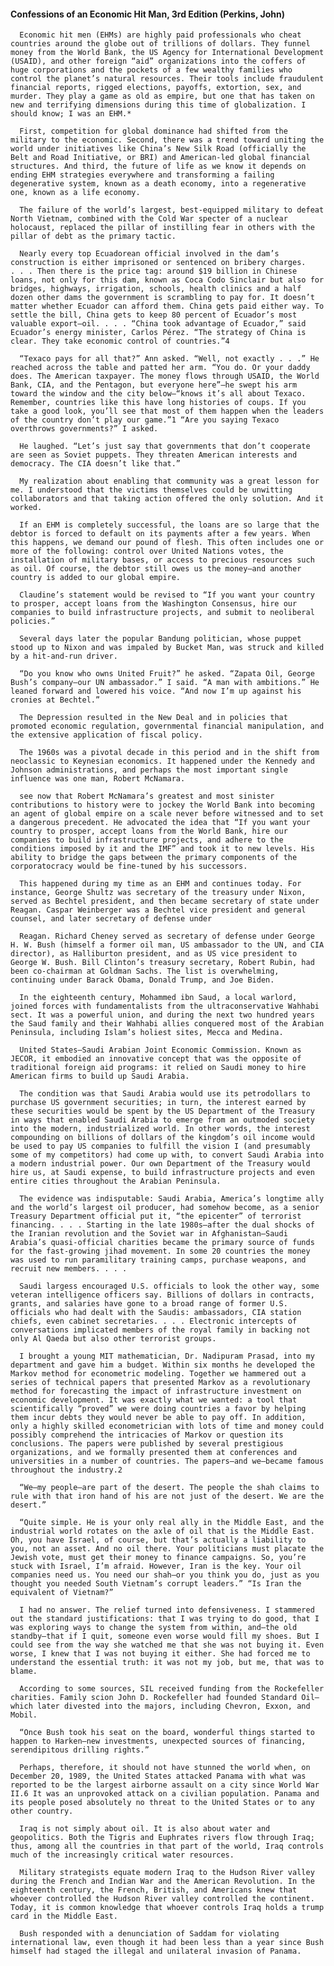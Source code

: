 #### Confessions of an Economic Hit Man, 3rd Edition (Perkins, John)
      Economic hit men (EHMs) are highly paid professionals who cheat countries around the globe out of trillions of dollars. They funnel money from the World Bank, the US Agency for International Development (USAID), and other foreign “aid” organizations into the coffers of huge corporations and the pockets of a few wealthy families who control the planet’s natural resources. Their tools include fraudulent financial reports, rigged elections, payoffs, extortion, sex, and murder. They play a game as old as empire, but one that has taken on new and terrifying dimensions during this time of globalization. I should know; I was an EHM.*

      First, competition for global dominance had shifted from the military to the economic. Second, there was a trend toward uniting the world under initiatives like China’s New Silk Road (officially the Belt and Road Initiative, or BRI) and American-led global financial structures. And third, the future of life as we know it depends on ending EHM strategies everywhere and transforming a failing degenerative system, known as a death economy, into a regenerative one, known as a life economy.

      The failure of the world’s largest, best-equipped military to defeat North Vietnam, combined with the Cold War specter of a nuclear holocaust, replaced the pillar of instilling fear in others with the pillar of debt as the primary tactic.

      Nearly every top Ecuadorean official involved in the dam’s construction is either imprisoned or sentenced on bribery charges. . . . Then there is the price tag: around $19 billion in Chinese loans, not only for this dam, known as Coca Codo Sinclair but also for bridges, highways, irrigation, schools, health clinics and a half dozen other dams the government is scrambling to pay for. It doesn’t matter whether Ecuador can afford them. China gets paid either way. To settle the bill, China gets to keep 80 percent of Ecuador’s most valuable export—oil. . . . “China took advantage of Ecuador,” said Ecuador’s energy minister, Carlos Pérez. “The strategy of China is clear. They take economic control of countries.”4

      “Texaco pays for all that?” Ann asked. “Well, not exactly . . .” He reached across the table and patted her arm. “You do. Or your daddy does. The American taxpayer. The money flows through USAID, the World Bank, CIA, and the Pentagon, but everyone here”—he swept his arm toward the window and the city below—“knows it’s all about Texaco. Remember, countries like this have long histories of coups. If you take a good look, you’ll see that most of them happen when the leaders of the country don’t play our game.”1 “Are you saying Texaco overthrows governments?” I asked.

      He laughed. “Let’s just say that governments that don’t cooperate are seen as Soviet puppets. They threaten American interests and democracy. The CIA doesn’t like that.”

      My realization about enabling that community was a great lesson for me. I understood that the victims themselves could be unwitting collaborators and that taking action offered the only solution. And it worked.

      If an EHM is completely successful, the loans are so large that the debtor is forced to default on its payments after a few years. When this happens, we demand our pound of flesh. This often includes one or more of the following: control over United Nations votes, the installation of military bases, or access to precious resources such as oil. Of course, the debtor still owes us the money—and another country is added to our global empire.

      Claudine’s statement would be revised to “If you want your country to prosper, accept loans from the Washington Consensus, hire our companies to build infrastructure projects, and submit to neoliberal policies.”

      Several days later the popular Bandung politician, whose puppet stood up to Nixon and was impaled by Bucket Man, was struck and killed by a hit-and-run driver.

      “Do you know who owns United Fruit?” he asked. “Zapata Oil, George Bush’s company—our UN ambassador.” I said. “A man with ambitions.” He leaned forward and lowered his voice. “And now I’m up against his cronies at Bechtel.”

      The Depression resulted in the New Deal and in policies that promoted economic regulation, governmental financial manipulation, and the extensive application of fiscal policy.

      The 1960s was a pivotal decade in this period and in the shift from neoclassic to Keynesian economics. It happened under the Kennedy and Johnson administrations, and perhaps the most important single influence was one man, Robert McNamara.

      see now that Robert McNamara’s greatest and most sinister contributions to history were to jockey the World Bank into becoming an agent of global empire on a scale never before witnessed and to set a dangerous precedent. He advocated the idea that “If you want your country to prosper, accept loans from the World Bank, hire our companies to build infrastructure projects, and adhere to the conditions imposed by it and the IMF” and took it to new levels. His ability to bridge the gaps between the primary components of the corporatocracy would be fine-tuned by his successors.

      This happened during my time as an EHM and continues today. For instance, George Shultz was secretary of the treasury under Nixon, served as Bechtel president, and then became secretary of state under Reagan. Caspar Weinberger was a Bechtel vice president and general counsel, and later secretary of defense under

      Reagan. Richard Cheney served as secretary of defense under George H. W. Bush (himself a former oil man, US ambassador to the UN, and CIA director), as Halliburton president, and as US vice president to George W. Bush. Bill Clinton’s treasury secretary, Robert Rubin, had been co-chairman at Goldman Sachs. The list is overwhelming, continuing under Barack Obama, Donald Trump, and Joe Biden.

      In the eighteenth century, Mohammed ibn Saud, a local warlord, joined forces with fundamentalists from the ultraconservative Wahhabi sect. It was a powerful union, and during the next two hundred years the Saud family and their Wahhabi allies conquered most of the Arabian Peninsula, including Islam’s holiest sites, Mecca and Medina.

      United States–Saudi Arabian Joint Economic Commission. Known as JECOR, it embodied an innovative concept that was the opposite of traditional foreign aid programs: it relied on Saudi money to hire American firms to build up Saudi Arabia.

      The condition was that Saudi Arabia would use its petrodollars to purchase US government securities; in turn, the interest earned by these securities would be spent by the US Department of the Treasury in ways that enabled Saudi Arabia to emerge from an outmoded society into the modern, industrialized world. In other words, the interest compounding on billions of dollars of the kingdom’s oil income would be used to pay US companies to fulfill the vision I (and presumably some of my competitors) had come up with, to convert Saudi Arabia into a modern industrial power. Our own Department of the Treasury would hire us, at Saudi expense, to build infrastructure projects and even entire cities throughout the Arabian Peninsula.

      The evidence was indisputable: Saudi Arabia, America’s longtime ally and the world’s largest oil producer, had somehow become, as a senior Treasury Department official put it, “the epicenter” of terrorist financing. . . . Starting in the late 1980s—after the dual shocks of the Iranian revolution and the Soviet war in Afghanistan—Saudi Arabia’s quasi-official charities became the primary source of funds for the fast-growing jihad movement. In some 20 countries the money was used to run paramilitary training camps, purchase weapons, and recruit new members. . . .

      Saudi largess encouraged U.S. officials to look the other way, some veteran intelligence officers say. Billions of dollars in contracts, grants, and salaries have gone to a broad range of former U.S. officials who had dealt with the Saudis: ambassadors, CIA station chiefs, even cabinet secretaries. . . . Electronic intercepts of conversations implicated members of the royal family in backing not only Al Qaeda but also other terrorist groups.

      I brought a young MIT mathematician, Dr. Nadipuram Prasad, into my department and gave him a budget. Within six months he developed the Markov method for econometric modeling. Together we hammered out a series of technical papers that presented Markov as a revolutionary method for forecasting the impact of infrastructure investment on economic development. It was exactly what we wanted: a tool that scientifically “proved” we were doing countries a favor by helping them incur debts they would never be able to pay off. In addition, only a highly skilled econometrician with lots of time and money could possibly comprehend the intricacies of Markov or question its conclusions. The papers were published by several prestigious organizations, and we formally presented them at conferences and universities in a number of countries. The papers—and we—became famous throughout the industry.2

      “We—my people—are part of the desert. The people the shah claims to rule with that iron hand of his are not just of the desert. We are the desert.”

      “Quite simple. He is your only real ally in the Middle East, and the industrial world rotates on the axle of oil that is the Middle East. Oh, you have Israel, of course, but that’s actually a liability to you, not an asset. And no oil there. Your politicians must placate the Jewish vote, must get their money to finance campaigns. So, you’re stuck with Israel, I’m afraid. However, Iran is the key. Your oil companies need us. You need our shah—or you think you do, just as you thought you needed South Vietnam’s corrupt leaders.” “Is Iran the equivalent of Vietnam?”

      I had no answer. The relief turned into defensiveness. I stammered out the standard justifications: that I was trying to do good, that I was exploring ways to change the system from within, and—the old standby—that if I quit, someone even worse would fill my shoes. But I could see from the way she watched me that she was not buying it. Even worse, I knew that I was not buying it either. She had forced me to understand the essential truth: it was not my job, but me, that was to blame.

      According to some sources, SIL received funding from the Rockefeller charities. Family scion John D. Rockefeller had founded Standard Oil—which later divested into the majors, including Chevron, Exxon, and Mobil.

      “Once Bush took his seat on the board, wonderful things started to happen to Harken—new investments, unexpected sources of financing, serendipitous drilling rights.”

      Perhaps, therefore, it should not have stunned the world when, on December 20, 1989, the United States attacked Panama with what was reported to be the largest airborne assault on a city since World War II.6 It was an unprovoked attack on a civilian population. Panama and its people posed absolutely no threat to the United States or to any other country.

      Iraq is not simply about oil. It is also about water and geopolitics. Both the Tigris and Euphrates rivers flow through Iraq; thus, among all the countries in that part of the world, Iraq controls much of the increasingly critical water resources.

      Military strategists equate modern Iraq to the Hudson River valley during the French and Indian War and the American Revolution. In the eighteenth century, the French, British, and Americans knew that whoever controlled the Hudson River valley controlled the continent. Today, it is common knowledge that whoever controls Iraq holds a trump card in the Middle East.

      Bush responded with a denunciation of Saddam for violating international law, even though it had been less than a year since Bush himself had staged the illegal and unilateral invasion of Panama.

